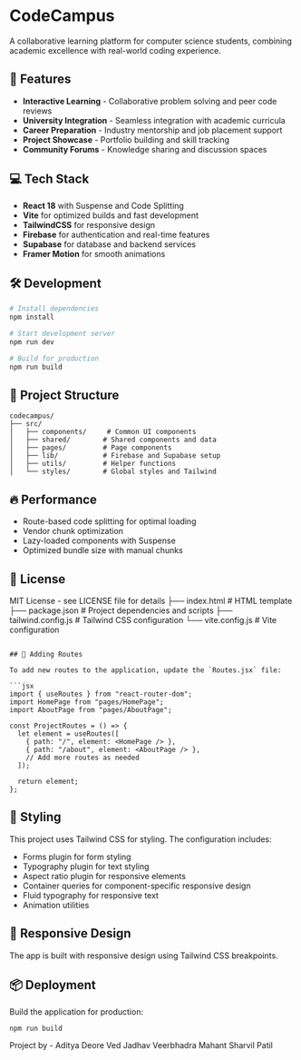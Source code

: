 # CodeCampus

A collaborative learning platform for computer science students, combining academic excellence with real-world coding experience.

## 🚀 Features

- **Interactive Learning** - Collaborative problem solving and peer code reviews
- **University Integration** - Seamless integration with academic curricula
- **Career Preparation** - Industry mentorship and job placement support
- **Project Showcase** - Portfolio building and skill tracking
- **Community Forums** - Knowledge sharing and discussion spaces

## 💻 Tech Stack

- **React 18** with Suspense and Code Splitting
- **Vite** for optimized builds and fast development
- **TailwindCSS** for responsive design
- **Firebase** for authentication and real-time features
- **Supabase** for database and backend services
- **Framer Motion** for smooth animations

## 🛠️ Development

```bash
# Install dependencies
npm install

# Start development server
npm run dev

# Build for production
npm run build
```

## 📁 Project Structure

```
codecampus/
├── src/
│   ├── components/     # Common UI components
│   ├── shared/        # Shared components and data
│   ├── pages/         # Page components
│   ├── lib/           # Firebase and Supabase setup
│   ├── utils/         # Helper functions
│   └── styles/        # Global styles and Tailwind
```

## 🔥 Performance

- Route-based code splitting for optimal loading
- Vendor chunk optimization
- Lazy-loaded components with Suspense
- Optimized bundle size with manual chunks

## 📄 License

MIT License - see LICENSE file for details
├── index.html          # HTML template
├── package.json        # Project dependencies and scripts
├── tailwind.config.js  # Tailwind CSS configuration
└── vite.config.js      # Vite configuration
```

## 🧩 Adding Routes

To add new routes to the application, update the `Routes.jsx` file:

```jsx
import { useRoutes } from "react-router-dom";
import HomePage from "pages/HomePage";
import AboutPage from "pages/AboutPage";

const ProjectRoutes = () => {
  let element = useRoutes([
    { path: "/", element: <HomePage /> },
    { path: "/about", element: <AboutPage /> },
    // Add more routes as needed
  ]);

  return element;
};
```

## 🎨 Styling

This project uses Tailwind CSS for styling. The configuration includes:

- Forms plugin for form styling
- Typography plugin for text styling
- Aspect ratio plugin for responsive elements
- Container queries for component-specific responsive design
- Fluid typography for responsive text
- Animation utilities

## 📱 Responsive Design

The app is built with responsive design using Tailwind CSS breakpoints.


## 📦 Deployment

Build the application for production:

```bash
npm run build
```

Project by - 
Aditya Deore
Ved Jadhav
Veerbhadra Mahant
Sharvil Patil